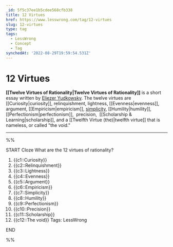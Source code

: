 ```yaml
---
_id: 5f5c37ee1b5cdee568cfb338
title: 12 Virtues
href: https://www.lesswrong.com/tag/12-virtues
slug: 12-virtues
type: tag
tags:
  - LessWrong
  - Concept
  - Tag
synchedAt: '2022-08-29T19:59:54.531Z'
---
```


# 12 Virtues

**[[Twelve Virtues of Rationality|Twelve Virtues of Rationality]]** is a short essay written by [Eliezer Yudkowsky](https://www.baserates.org/users/eliezer_yudkowsky). The twelve virtues are [[Curiosity|curiosity]], relinquishment, lightness, [[Evenness|evenness]], argument, [[Empiricism|empiricism]], [simplicity](https://wiki.lesswrong.com/wiki/simplicity), [[Humility|humility]], [[Perfectionism|perfectionism]],  precision,  [[Scholarship & Learning|scholarship]], and a [[Twelfth Virtue (the)|twelfth virtue]] that is nameless, or called "the void."

---

%%

START
Cloze
What are the 12 virtues of rationality?
1. {{c1::Curiosity}}
2. {{c2::Relinquishment}}
3. {{c3::Lightness}}
4. {{c4::Evenness}}
5. {{c5::Argument}}
6. {{c6::Empiricism}}
7. {{c7::Simplicity}}
8. {{c8::Humility}}
9. {{c9::Perfectionism}}
10. {{c10::Precision}}
11. {{c11::Scholarship}}
12. {{c12::The void}}
Tags: LessWrong
<!--ID: 1661803908975-->
END

%%
